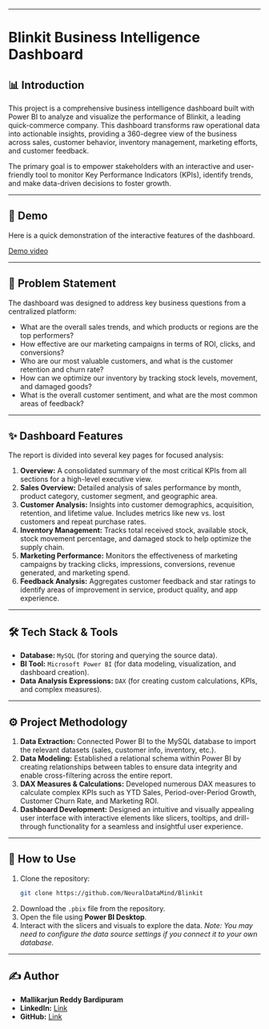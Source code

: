 -----

# Blinkit Business Intelligence Dashboard

## 📊 Introduction

This project is a comprehensive business intelligence dashboard built with Power BI to analyze and visualize the performance of Blinkit, a leading quick-commerce company. This dashboard transforms raw operational data into actionable insights, providing a 360-degree view of the business across sales, customer behavior, inventory management, marketing efforts, and customer feedback.

The primary goal is to empower stakeholders with an interactive and user-friendly tool to monitor Key Performance Indicators (KPIs), identify trends, and make data-driven decisions to foster growth.

-----

## 🎥 Demo

Here is a quick demonstration of the interactive features of the dashboard.

[Demo video](./demo.gif)

-----

## 🎯 Problem Statement

The dashboard was designed to address key business questions from a centralized platform:

  - What are the overall sales trends, and which products or regions are the top performers?
  - How effective are our marketing campaigns in terms of ROI, clicks, and conversions?
  - Who are our most valuable customers, and what is the customer retention and churn rate?
  - How can we optimize our inventory by tracking stock levels, movement, and damaged goods?
  - What is the overall customer sentiment, and what are the most common areas of feedback?

-----

## ✨ Dashboard Features

The report is divided into several key pages for focused analysis:

1.  **Overview:** A consolidated summary of the most critical KPIs from all sections for a high-level executive view.
2.  **Sales Overview:** Detailed analysis of sales performance by month, product category, customer segment, and geographic area.
3.  **Customer Analysis:** Insights into customer demographics, acquisition, retention, and lifetime value. Includes metrics like new vs. lost customers and repeat purchase rates.
4.  **Inventory Management:** Tracks total received stock, available stock, stock movement percentage, and damaged stock to help optimize the supply chain.
5.  **Marketing Performance:** Monitors the effectiveness of marketing campaigns by tracking clicks, impressions, conversions, revenue generated, and marketing spend.
6.  **Feedback Analysis:** Aggregates customer feedback and star ratings to identify areas of improvement in service, product quality, and app experience.

-----

## 🛠️ Tech Stack & Tools

  - **Database:** `MySQL` (for storing and querying the source data).
  - **BI Tool:** `Microsoft Power BI` (for data modeling, visualization, and dashboard creation).
  - **Data Analysis Expressions:** `DAX` (for creating custom calculations, KPIs, and complex measures).

-----

## ⚙️ Project Methodology

1.  **Data Extraction:** Connected Power BI to the MySQL database to import the relevant datasets (sales, customer info, inventory, etc.).
2.  **Data Modeling:** Established a relational schema within Power BI by creating relationships between tables to ensure data integrity and enable cross-filtering across the entire report.
3.  **DAX Measures & Calculations:** Developed numerous DAX measures to calculate complex KPIs such as YTD Sales, Period-over-Period Growth, Customer Churn Rate, and Marketing ROI.
4.  **Dashboard Development:** Designed an intuitive and visually appealing user interface with interactive elements like slicers, tooltips, and drill-through functionality for a seamless and insightful user experience.

-----

## 🚀 How to Use

1.  Clone the repository:
    ```bash
    git clone https://github.com/NeuralDataMind/Blinkit
    ```
2.  Download the `.pbix` file from the repository.
3.  Open the file using **Power BI Desktop**.
4.  Interact with the slicers and visuals to explore the data. *Note: You may need to configure the data source settings if you connect it to your own database.*

-----

## ✍️ Author

  - **Mallikarjun Reddy Bardipuram**
  - **LinkedIn:** [Link](https://www.linkedin.com/in/b-mallikarjun-reddy-9380b0217/)
  - **GitHub:** [Link](https://github.com/NeuralDataMind)
